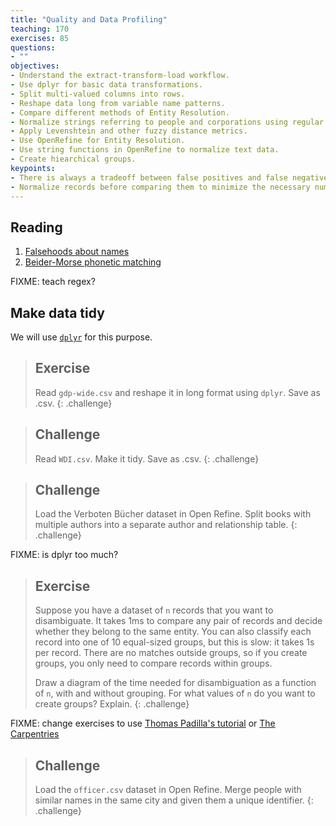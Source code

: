 ```yaml
---
title: "Quality and Data Profiling"
teaching: 170
exercises: 85
questions:
- ""
objectives:
- Understand the extract-transform-load workflow.
- Use dplyr for basic data transformations.
- Split multi-valued columns into rows.
- Reshape data long from variable name patterns.
- Compare different methods of Entity Resolution.
- Normalize strings referring to people and corporations using regular expressions.
- Apply Levenshtein and other fuzzy distance metrics.
- Use OpenRefine for Entity Resolution.
- Use string functions in OpenRefine to normalize text data.
- Create hiearchical groups.
keypoints:
- There is always a tradeoff between false positives and false negatives in entity resolution.
- Normalize records before comparing them to minimize the necessary number of comparisons.
---
```


## Reading
1. [Falsehoods about names](https://www.kalzumeus.com/2010/06/17/falsehoods-programmers-believe-about-names/)
2. [Beider-Morse phonetic matching](https://stevemorse.org/phonetics/bmpm2.htm)

FIXME: teach regex?

## Make data tidy

We will use [`dplyr`](https://r4ds.had.co.nz/tidy-data.html) for this purpose.

> ## Exercise
> Read `gdp-wide.csv` and reshape it in long format using `dplyr`. Save as .csv.
{: .challenge}

> ## Challenge
> Read `WDI.csv`. Make it tidy. Save as .csv.
{: .challenge}

> ## Challenge
> Load the Verboten Bücher dataset in Open Refine. Split books with multiple authors into a separate author and relationship table. 
{: .challenge}


FIXME: is dplyr too much?

> ## Exercise
> Suppose you have a dataset of `n` records that you want to disambiguate. It takes 1ms to compare any pair of records and decide whether they belong to the same entity. You can also classify each record into one of 10 equal-sized groups, but this is slow: it takes 1s per record. There are no matches outside groups, so if you create groups, you only need to compare records within groups.
> 
> Draw a diagram of the time needed for disambiguation as a function of `n`, with and without grouping. For what values of `n` do you want to create groups? Explain. 
{: .challenge}

FIXME: change exercises to use [Thomas Padilla's tutorial](http://thomaspadilla.org/dataprep/) or [The Carpentries](https://librarycarpentry.org/lc-open-refine/)

> ## Challenge
> Load the `officer.csv` dataset in Open Refine. Merge people with similar names in the same city and given them a unique identifier. 
{: .challenge}
